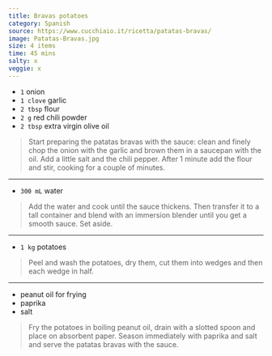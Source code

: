 ```yaml
---
title: Bravas potatoes
category: Spanish
source: https://www.cucchiaio.it/ricetta/patatas-bravas/
image: Patatas-Bravas.jpg
size: 4 items
time: 45 mins
salty: x
veggie: x
---
```


* `1` onion
* `1 clove` garlic
* `2 tbsp` flour
* `2 g` red chili powder
* `2 tbsp` extra virgin olive oil

> Start preparing the patatas bravas with the sauce: clean and finely chop the onion with the garlic and brown them in a saucepan with the oil. Add a little salt and the chili pepper. After 1 minute add the flour and stir, cooking for a couple of minutes.

---

* `300 mL` water
  
> Add the water and cook until the sauce thickens. Then transfer it to a tall container and blend with an immersion blender until you get a smooth sauce. Set aside.

---

* `1 kg` potatoes
  
> Peel and wash the potatoes, dry them, cut them into wedges and then each wedge in half.

---

* peanut oil for frying
* paprika
* salt

> Fry the potatoes in boiling peanut oil, drain with a slotted spoon and place on absorbent paper. Season immediately with paprika and salt and serve the patatas bravas with the sauce.